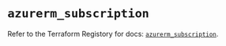 # `azurerm_subscription`

Refer to the Terraform Registory for docs: [`azurerm_subscription`](https://registry.terraform.io/providers/hashicorp/azurerm/3.83.0/docs/resources/subscription).
